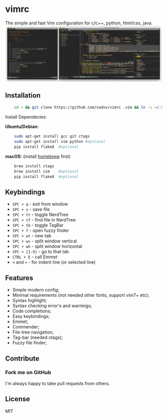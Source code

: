 # vimrc
The simple and fast Vim configuration for c/c++, python, html/css, java.
![demo]

## Installation
```bash
    cd ~ && git clone https://github.com/vadxx/vimrc .vim && ln -s ~/.vim/vimrc ~/.vimrc
```
Install Dependecies:

**Ubuntu/Debian:**
```bash
    sudo apt-get install gcc git ctags
    sudo apt-get install vim python #optional
    pip install flake8  #optional
```
**macOS:** (install [homebrew] first)
```bash
    brew install ctags
    brew install vim    #optional
    pip install flake8  #optional
```

## Keybindings
*   `SPC + q` - exit from window
*   `SPC + s` - save file
*   `SPC + tt` - toggle NerdTree
*   `SPC + tf` - find file in NerdTree
*   `SPC + tb` - toggle TagBar
*   `SPC + f` - open fuzzy finder
*   `SPC + wt` - new tab
*   `SPC + wv` - split window vertical
*   `SPC + wh` - split window horizontal
*   `SPC + [1-9]` - go to that tab
*   `CTRL + E` - call Emmet
*   `<` and `>` - for indent line (or selected line)


## Features
*   Simple modern config;
*   Minimal requirements (not needed other fonts, support vim7+ etc);
*   Syntax highlight;
*   Syntax checking error's and warnings;
*   Code completions;
*   Easy keybindings;
*   Emmet;
*   Commender;
*   File-tree navigation;
*   Tag-bar (needed ctags);
*   Fuzzy file finder;

## Contribute
### Fork me on GitHub
I'm always happy to take pull requests from others.

[homebrew]:https://brew.sh
[vim-plug]:https://github.com/junegunn/vim-plug
[Vim]:http://www.vim.org/download.php#pc

[demo]:./demo.png

## License
MIT
